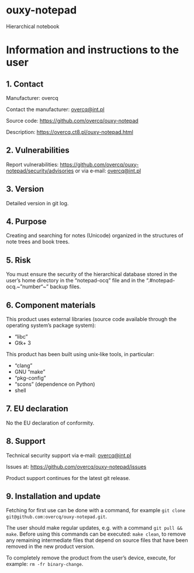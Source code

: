 # ouxy-notepad

Hierarchical notebook

# Information and instructions to the user

## 1. Contact

Manufacturer: overcq

Contact the manufacturer: overcq@int.pl

Source code: https://github.com/overcq/ouxy-notepad

Description: https://overcq.ct8.pl/ouxy-notepad.html

## 2. Vulnerabilities

Report vulnerabilities: https://github.com/overcq/ouxy-notepad/security/advisories or via e‐mail: overcq@int.pl

## 3. Version

Detailed version in git log.

## 4. Purpose

Creating and searching for notes (Unicode) organized in the structures of note trees and book trees.

## 5. Risk

You must ensure the security of the hierarchical database stored in the userʼs home directory in the “notepad-ocq” file and in the “.#notepad-ocq.\~”number“\~” backup files.

## 6. Component materials

This product uses external libraries (source code available through the operating systemʼs package system):

* “libc”
* Gtk+ 3

This product has been built using unix‐like tools, in particular:

* “clang”
* GNU “make”
* “pkg-config”
* “scons” (dependence on Python)
* shell

## 7. EU declaration

No the EU declaration of conformity.

## 8. Support

Technical security support via e‐mail: overcq@int.pl

Issues at: https://github.com/overcq/ouxy-notepad/issues

Product support continues for the latest git release.

## 9. Installation and update

Fetching for first use can be done with a command, for example `git clone git@github.com:overcq/ouxy-notepad.git`.

The user should make regular updates, e.g. with a command `git pull && make`.
Before using this commands can be executed: `make clean`, to remove any remaining intermediate files that depend on source files that have been removed in the new product version.

To completely remove the product from the userʼs device, execute, for example: `rm -fr binary-change`.
